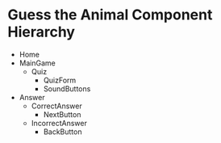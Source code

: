 # Guess the Animal Component Hierarchy
- Home
- MainGame
   - Quiz
     - QuizForm
     - SoundButtons
- Answer
  - CorrectAnswer
    - NextButton
  - IncorrectAnswer
    - BackButton
























		
	
	